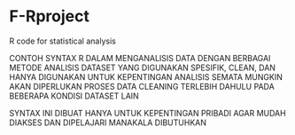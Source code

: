 # F-Rproject
R code for statistical analysis

CONTOH SYNTAX R DALAM MENGANALISIS DATA DENGAN BERBAGAI METODE ANALISIS
DATASET YANG DIGUNAKAN SPESIFIK, CLEAN, DAN HANYA DIGUNAKAN UNTUK KEPENTINGAN ANALISIS SEMATA
MUNGKIN AKAN DIPERLUKAN PROSES DATA CLEANING TERLEBIH DAHULU PADA BEBERAPA KONDISI DATASET LAIN

SYNTAX INI DIBUAT HANYA UNTUK KEPENTINGAN PRIBADI
AGAR MUDAH DIAKSES DAN DIPELAJARI MANAKALA DIBUTUHKAN
